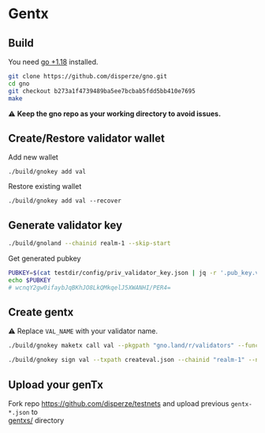 # Gentx

## Build

You need [go +1.18](https://go.dev/dl/) installed.

```sh
git clone https://github.com/disperze/gno.git
cd gno
git checkout b273a1f4739489ba5ee7bcbab5fdd5bb410e7695
make

```

:warning: **Keep the gno repo as your working directory to avoid issues.**

## Create/Restore validator wallet

Add new wallet
```
./build/gnokey add val

```

Restore existing wallet
```
./build/gnokey add val --recover

```

## Generate validator key

```sh
./build/gnoland --chainid realm-1 --skip-start

```

Get generated pubkey
```sh
PUBKEY=$(cat testdir/config/priv_validator_key.json | jq -r '.pub_key.value')
echo $PUBKEY
# wcnqY2gw0ifaybJqBKhJO8LkQMkqelJ5XWANHI/PER4=
```

## Create gentx

:warning: Replace `VAL_NAME` with your validator name. 
```sh
./build/gnokey maketx call val --pkgpath "gno.land/r/validators" --func CreateValidator --args "VAL_NAME" --args $PUBKEY --send 10000000ugnot  --gas-fee 1ugnot --gas-wanted 2000000 > createval.json

./build/gnokey sign val --txpath createval.json --chainid "realm-1" --number 0 --sequence 0 > gentx-$(date +%s).json

```

## Upload your genTx

Fork repo https://github.com/disperze/testnets and upload previous `gentx-*.json` to  
[gentxs/](https://github.com/disperze/testnets/tree/master/realm-1/gentxs) directory

